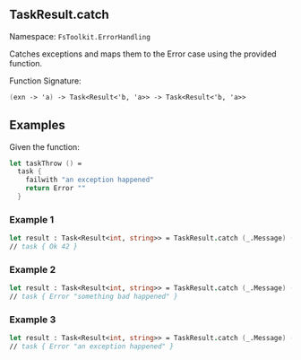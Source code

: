 ## TaskResult.catch

Namespace: `FsToolkit.ErrorHandling`

Catches exceptions and maps them to the Error case using the provided function.

Function Signature:

```fsharp
(exn -> 'a) -> Task<Result<'b, 'a>> -> Task<Result<'b, 'a>>
```

## Examples

Given the function:

```fsharp
let taskThrow () =
  task {
    failwith "an exception happened"
    return Error ""
  }
```

### Example 1

```fsharp
let result : Task<Result<int, string>> = TaskResult.catch (_.Message) (TaskResult.ok 42)
// task { Ok 42 }
```

### Example 2

```fsharp
let result : Task<Result<int, string>> = TaskResult.catch (_.Message) (TaskResult.error "something bad happened")
// task { Error "something bad happened" }
```

### Example 3

```fsharp
let result : Task<Result<int, string>> = TaskResult.catch (_.Message) (taskThrow ())
// task { Error "an exception happened" }
```

